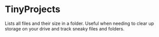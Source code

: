 # TinyProjects
Lists all files and their size in a folder. 
Useful when needing to clear up storage on your drive and track sneaky files and folders. 
